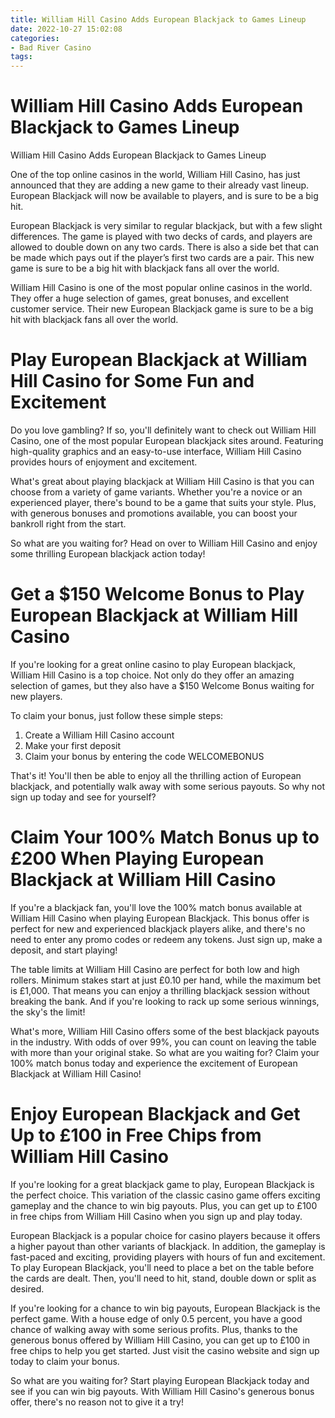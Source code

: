 ```yaml
---
title: William Hill Casino Adds European Blackjack to Games Lineup 
date: 2022-10-27 15:02:08
categories:
- Bad River Casino
tags:
---
```



#  William Hill Casino Adds European Blackjack to Games Lineup 

William Hill Casino Adds European Blackjack to Games Lineup

One of the top online casinos in the world, William Hill Casino, has just announced that they are adding a new game to their already vast lineup. European Blackjack will now be available to players, and is sure to be a big hit.

European Blackjack is very similar to regular blackjack, but with a few slight differences. The game is played with two decks of cards, and players are allowed to double down on any two cards. There is also a side bet that can be made which pays out if the player’s first two cards are a pair. This new game is sure to be a big hit with blackjack fans all over the world.

William Hill Casino is one of the most popular online casinos in the world. They offer a huge selection of games, great bonuses, and excellent customer service. Their new European Blackjack game is sure to be a big hit with blackjack fans all over the world.

#  Play European Blackjack at William Hill Casino for Some Fun and Excitement 

Do you love gambling? If so, you'll definitely want to check out William Hill Casino, one of the most popular European blackjack sites around. Featuring high-quality graphics and an easy-to-use interface, William Hill Casino provides hours of enjoyment and excitement.

What's great about playing blackjack at William Hill Casino is that you can choose from a variety of game variants. Whether you're a novice or an experienced player, there's bound to be a game that suits your style. Plus, with generous bonuses and promotions available, you can boost your bankroll right from the start.

So what are you waiting for? Head on over to William Hill Casino and enjoy some thrilling European blackjack action today!

#  Get a $150 Welcome Bonus to Play European Blackjack at William Hill Casino 

If you're looking for a great online casino to play European blackjack, William Hill Casino is a top choice. Not only do they offer an amazing selection of games, but they also have a $150 Welcome Bonus waiting for new players.

To claim your bonus, just follow these simple steps:

1. Create a William Hill Casino account
2. Make your first deposit
3. Claim your bonus by entering the code WELCOMEBONUS

That's it! You'll then be able to enjoy all the thrilling action of European blackjack, and potentially walk away with some serious payouts. So why not sign up today and see for yourself?

#  Claim Your 100% Match Bonus up to £200 When Playing European Blackjack at William Hill Casino 

If you're a blackjack fan, you'll love the 100% match bonus available at William Hill Casino when playing European Blackjack. This bonus offer is perfect for new and experienced blackjack players alike, and there's no need to enter any promo codes or redeem any tokens. Just sign up, make a deposit, and start playing!

The table limits at William Hill Casino are perfect for both low and high rollers. Minimum stakes start at just £0.10 per hand, while the maximum bet is £1,000. That means you can enjoy a thrilling blackjack session without breaking the bank. And if you're looking to rack up some serious winnings, the sky's the limit!

What's more, William Hill Casino offers some of the best blackjack payouts in the industry. With odds of over 99%, you can count on leaving the table with more than your original stake. So what are you waiting for? Claim your 100% match bonus today and experience the excitement of European Blackjack at William Hill Casino!

#  Enjoy European Blackjack and Get Up to £100 in Free Chips from William Hill Casino

If you're looking for a great blackjack game to play, European Blackjack is the perfect choice. This variation of the classic casino game offers exciting gameplay and the chance to win big payouts. Plus, you can get up to £100 in free chips from William Hill Casino when you sign up and play today.

European Blackjack is a popular choice for casino players because it offers a higher payout than other variants of blackjack. In addition, the gameplay is fast-paced and exciting, providing players with hours of fun and excitement. To play European Blackjack, you'll need to place a bet on the table before the cards are dealt. Then, you'll need to hit, stand, double down or split as desired.

If you're looking for a chance to win big payouts, European Blackjack is the perfect game. With a house edge of only 0.5 percent, you have a good chance of walking away with some serious profits. Plus, thanks to the generous bonus offered by William Hill Casino, you can get up to £100 in free chips to help you get started. Just visit the casino website and sign up today to claim your bonus.

So what are you waiting for? Start playing European Blackjack today and see if you can win big payouts. With William Hill Casino's generous bonus offer, there's no reason not to give it a try!